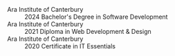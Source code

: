 <dl>
  <dt>Ara Institute of Canterbury</dt>
  <dd>2024 Bachelor's Degree in Software Development</dd>
  
  <dt>Ara Institute of Canterbury</dt>
  <dd>2021 Diploma in Web Development & Design</dd>
  
  <dt>Ara Institute of Canterbury</dt>
  <dd>2020 Certificate in IT Essentials</dd>
</dl>
